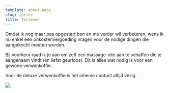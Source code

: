 ```yaml
---
template: about-page
slug: /price
title: Tarieven
---
```


Omdat ik nog maar pas opgestart ben en me verder wil verbeteren, wens ik nu enkel een onkostenvergoeding vragen voor de nodige dingen die aangekocht moeten worden.

Bij voorkeur raad ik je aan om zelf een massage-olie aan te schaffen die je aangenaam vindt (en liefst geurloos). Dit is alles wat nodig is voor een gewone verwenkoffie.

Voor de deluxe verwenkoffie is het intieme contact altijd veilig.

![](/assets/massage-oil.jpg)
